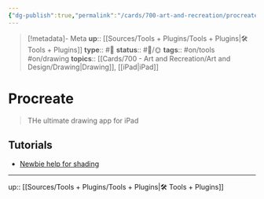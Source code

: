 ```yaml
---
{"dg-publish":true,"permalink":"/cards/700-art-and-recreation/procreate/procreate/","title":"Procreate"}
---
```


> [!metadata]- Meta
> **up**:: [[Sources/Tools + Plugins/Tools + Plugins\|🛠 Tools + Plugins]]
> **type**:: #📝 
> **status**:: #📝/🌞
> **tags**::  #on/tools #on/drawing
> **topics**:: [[Cards/700 - Art and Recreation/Art and Design/Drawing\|Drawing]], [[iPad\|iPad]]


# Procreate

> THe ultimate drawing app for iPad

## Tutorials
- [Newbie help for shading](https://folio.procreate.com/discussions/7/25/24102)

---
up:: [[Sources/Tools + Plugins/Tools + Plugins\|🛠 Tools + Plugins]]

